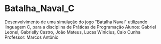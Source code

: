 # Batalha_Naval_C
Desenvolvimento de uma simulação do jogo "Batalha Naval" utilizando linguagem C, para a disciplina de Práticas de Programação 
Alunos: Gabriel Leonel, Gabrielly Castro, João Mateus, Lucas Winicius, Caio Cunha 
Professor: Marcos Antônio
